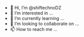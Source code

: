 - 👋 Hi, I’m @shiftechnoDZ
- 👀 I’m interested in ...
- 🌱 I’m currently learning ...
- 💞️ I’m looking to collaborate on ...
- 📫 How to reach me ...

<!---
shiftechnoDZ/shiftechnoDZ is a ✨ special ✨ repository because its `README.md` (this file) appears on your GitHub profile.
You can click the Preview link to take a look at your changes.
--->
